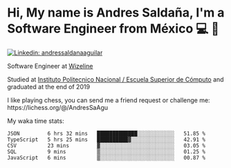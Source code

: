 # Hi, My name is Andres Saldaña, I'm a Software Engineer from México :computer: :boy:

[![Linkedin: andressaldanaaguilar](https://img.shields.io/badge/-andressaldanaaguilar-blue?style=flat-square&logo=Linkedin&logoColor=white&link=https://www.linkedin.com/in/thaianebraga/)](https://www.linkedin.com/in/andressaldanaaguilar)

<p>Software Engineer at <a href="https://www.wizeline.com/">Wizeline</a></p>
<p>Studied at <a href="https://en.wikipedia.org/wiki/ESCOM">Instituto Politecnico Nacional / Escuela Superior de Cómputo</a> and graduated at the end of 2019</p>
<p>I like playing chess, you can send me a friend request or challenge me: https://lichess.org/@/AndresSaAgu</p>

<p> My waka time stats: </p>

<!--START_SECTION:waka-->
```text
JSON         6 hrs 32 mins   █████████████░░░░░░░░░░░░   51.85 % 
TypeScript   5 hrs 25 mins   ██████████▓░░░░░░░░░░░░░░   42.91 % 
CSV          23 mins         ▓░░░░░░░░░░░░░░░░░░░░░░░░   03.05 % 
SQL          9 mins          ▒░░░░░░░░░░░░░░░░░░░░░░░░   01.25 % 
JavaScript   6 mins          ▒░░░░░░░░░░░░░░░░░░░░░░░░   00.87 % 
```
<!--END_SECTION:waka-->
